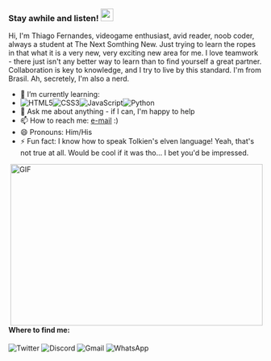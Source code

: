 ### Stay awhile and listen! <img src="https://media.giphy.com/media/hvRJCLFzcasrR4ia7z/giphy.gif" width="25px">

Hi, I'm Thiago Fernandes, videogame enthusiast, avid reader, noob coder, always a student at The Next Somthing New. Just trying to learn the ropes in that what it is a very new, very exciting new area for me. I love teamwork - there just isn't any better way to learn than to find yourself a great partner. Collaboration is key to knowledge, and I try to live by this standard. I'm from Brasil. Ah, secretely, I'm also a nerd.  

- 🌱 I’m currently learning: 
- ![HTML5](https://img.shields.io/badge/html5-%23E34F26.svg?style=for-the-badge&logo=html5&logoColor=white)![CSS3](https://img.shields.io/badge/css3-%231572B6.svg?style=for-the-badge&logo=css3&logoColor=white)![JavaScript](https://img.shields.io/badge/javascript-%23323330.svg?style=for-the-badge&logo=javascript&logoColor=%23F7DF1E)![Python](https://img.shields.io/badge/python-3670A0?style=for-the-badge&logo=python&logoColor=ffdd54)
- 💬 Ask me about anything - if I can, I'm happy to help
- 📫 How to reach me: [e-mail](thatawesomeid@gmail.com) :)
- 😄 Pronouns: Him/His
- ⚡ Fun fact: I know how to speak Tolkien's elven language! Yeah, that's not true at all. Would be cool if it was tho... I bet you'd be impressed. 

<img align="right" alt="GIF" src="https://cdn.dribbble.com/users/1282416/screenshots/2859399/media/77412893f720d98b84e0de1aef75bc17.gif" width="500" height="320" />

#### Where to find me:
  ![Twitter](https://camo.githubusercontent.com/388c308ae146ebaab2312eb3ae3d3847ed57244edd354884c879cfd97cc5fb4e/68747470733a2f2f696d672e736869656c64732e696f2f62616467652f25334368616e646c652533452d2532333144413146322e7376673f7374796c653d666f722d7468652d6261646765266c6f676f3d54776974746572266c6f676f436f6c6f723d7768697465)
  ![Discord](https://img.shields.io/badge/%3CServer%3E-%237289DA.svg?style=for-the-badge&logo=discord&logoColor=white)
  ![Gmail](https://img.shields.io/badge/Gmail-D14836?style=for-the-badge&logo=gmail&logoColor=white)
  ![WhatsApp](https://img.shields.io/badge/WhatsApp-25D366?style=for-the-badge&logo=whatsapp&logoColor=white)

<!--
**thiagofernandess/thiagofernandess** is a ✨ _special_ ✨ repository because its `README.md` (this file) appears on your GitHub profile.

Here are some ideas to get you started:

- 🔭 I’m currently working on ...
- 🌱 I’m currently learning ...
- 👯 I’m looking to collaborate on ...
- 🤔 I’m looking for help with ...
- 💬 Ask me about ...
- 📫 How to reach me: ...
- 😄 Pronouns: ...
- ⚡ Fun fact: ...
-->
